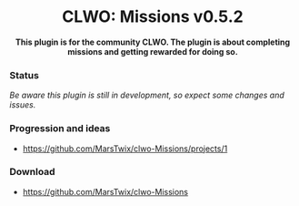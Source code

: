 <h1 align="center">
    CLWO: Missions v0.5.2
</h1>
<p align="center">
    <strong>This plugin is for the community CLWO. The plugin is about completing missions and getting rewarded for doing so.</strong>
</p>

### Status
*Be aware this plugin is still in development, so expect some changes and issues.*

### Progression and ideas
 - https://github.com/MarsTwix/clwo-Missions/projects/1

### Download
 - https://github.com/MarsTwix/clwo-Missions
